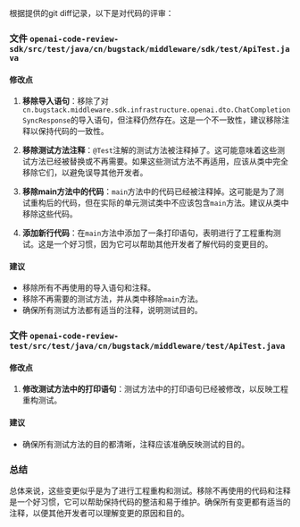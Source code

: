 根据提供的git diff记录，以下是对代码的评审：

### 文件 `openai-code-review-sdk/src/test/java/cn/bugstack/middleware/sdk/test/ApiTest.java`

#### 修改点
1. **移除导入语句**：移除了对`cn.bugstack.middleware.sdk.infrastructure.openai.dto.ChatCompletionSyncResponse`的导入语句，但注释仍然存在。这是一个不一致性，建议移除注释以保持代码的一致性。

2. **移除测试方法注释**：`@Test`注解的测试方法被注释掉了。这可能意味着这些测试方法已经被替换或不再需要。如果这些测试方法不再适用，应该从类中完全移除它们，以避免误导其他开发者。

3. **移除main方法中的代码**：`main`方法中的代码已经被注释掉。这可能是为了测试重构后的代码，但在实际的单元测试类中不应该包含`main`方法。建议从类中移除这些代码。

4. **添加新行代码**：在`main`方法中添加了一条打印语句，表明进行了工程重构测试。这是一个好习惯，因为它可以帮助其他开发者了解代码的变更目的。

#### 建议
- 移除所有不再使用的导入语句和注释。
- 移除不再需要的测试方法，并从类中移除`main`方法。
- 确保所有测试方法都有适当的注释，说明测试目的。

### 文件 `openai-code-review-test/src/test/java/cn/bugstack/middleware/test/ApiTest.java`

#### 修改点
1. **修改测试方法中的打印语句**：测试方法中的打印语句已经被修改，以反映工程重构测试。

#### 建议
- 确保所有测试方法的目的都清晰，注释应该准确反映测试的目的。

### 总结
总体来说，这些变更似乎是为了进行工程重构和测试。移除不再使用的代码和注释是一个好习惯，它可以帮助保持代码的整洁和易于维护。确保所有变更都有适当的注释，以便其他开发者可以理解变更的原因和目的。